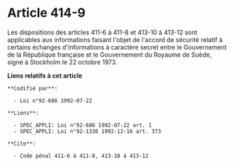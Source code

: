 # Article 414-9

Les dispositions des articles 411-6 à 411-8 et 413-10 à 413-12 sont applicables aux informations faisant l'objet de l'accord
de sécurité relatif à certains échanges d'informations à caractère secret entre le Gouvernement de la République française et
le Gouvernement du Royaume de Suède, signé à Stockholm le 22 octobre 1973.

**Liens relatifs à cet article**

	**Codifié par**:

	  - Loi n°92-686 1992-07-22

	**Liens**:

	  - SPEC_APPLI: Loi n°92-686 1992-07-22 art. 1
	  - SPEC_APPLI: Loi n°92-1336 1992-12-16 art. 373

	**Cite**:

	  - Code pénal 411-6 à 411-8, 413-10 à 413-12
